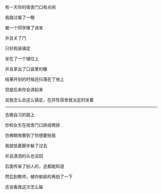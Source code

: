 

有一天你的宿舍门口有点闹

我路过看了一眼

被一个同学推了进来

并且关了门



只好假装镇定

坐在了一个铺位上

并且拿出了口袋里的糖

结果开封的时候还抖落在了地上



但是后来你会讲起来

说我怎么会这么镇定，在异性宿舍就淡定的坐着

---



去晚自习的路上

你和女生在宿舍门口排成两排

仿佛眼角瞥到了你想要拍我

我就低着脚步躲了过去

并且潇洒的头也没回



后面传来了别人的，这都能知道



然后到教师，被你偷偷的再拍了一下

还说看我这次怎么躲